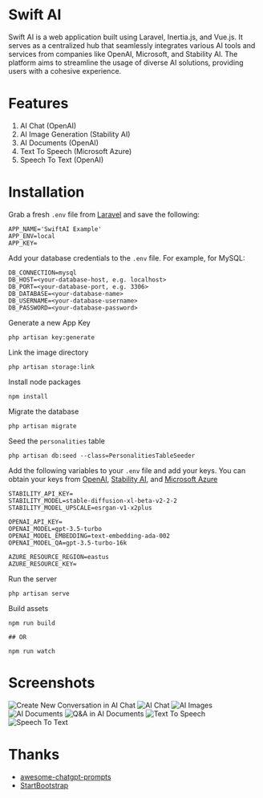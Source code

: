 # Swift AI
Swift AI is a web application built using Laravel, Inertia.js, and Vue.js. It serves as a centralized hub that seamlessly integrates various AI tools and services from companies like OpenAI, Microsoft, and Stability AI. The platform aims to streamline the usage of diverse AI solutions, providing users with a cohesive experience.

 # Features
 1. AI Chat (OpenAI)
 2. AI Image Generation (Stability AI)
 3. AI Documents (OpenAI)
 4. Text To Speech (Microsoft Azure)
 5. Speech To Text (OpenAI)

 # Installation
Grab a fresh `.env` file from [Laravel](https://github.com/laravel/laravel/blob/master/.env.example) and save the following:
``` 
APP_NAME='SwiftAI Example'
APP_ENV=local
APP_KEY=
```
Add your database credentials to the `.env` file. For example, for MySQL:
```
DB_CONNECTION=mysql
DB_HOST=<your-database-host, e.g. localhost>
DB_PORT=<your-database-port, e.g. 3306>
DB_DATABASE=<your-database-name>
DB_USERNAME=<your-database-username>
DB_PASSWORD=<your-database-password>
```
Generate a new App Key
```
php artisan key:generate 
```
Link the image directory
```
php artisan storage:link
```
Install node packages
```
npm install
```
Migrate the database
```
php artisan migrate
```
Seed the `personalities` table
```
php artisan db:seed --class=PersonalitiesTableSeeder
```
Add the following variables to your `.env` file and add your keys. You can obtain your keys from [OpenAI](https://platform.openai.com/account/api-keys), [Stability AI](https://beta.dreamstudio.ai/account), and [Microsoft Azure](https://portal.azure.com)
```
STABILITY_API_KEY=
STABILITY_MODEL=stable-diffusion-xl-beta-v2-2-2
STABILITY_MODEL_UPSCALE=esrgan-v1-x2plus

OPENAI_API_KEY=
OPENAI_MODEL=gpt-3.5-turbo
OPENAI_MODEL_EMBEDDING=text-embedding-ada-002
OPENAI_MODEL_QA=gpt-3.5-turbo-16k

AZURE_RESOURCE_REGION=eastus
AZURE_RESOURCE_KEY=
```
Run the server
```
php artisan serve
```
Build assets
```
npm run build

## OR

npm run watch
```

# Screenshots
![Create New Conversation in AI Chat](https://i.imgur.com/Gshd2Ii.png)
![AI Chat](https://i.imgur.com/NMpUcrI.png)
![AI Images](https://i.imgur.com/D27vnEs.png)
![AI Documents](https://i.imgur.com/dB8APxa.png)
![Q&A in AI Documents](https://i.imgur.com/CKiSCoK.png)
![Text To Speech](https://i.imgur.com/mYx497Q.png)
![Speech To Text](https://i.imgur.com/vyfm8Hc.png)

# Thanks
- [awesome-chatgpt-prompts](https://github.com/f/awesome-chatgpt-prompts)
- [StartBootstrap](https://github.com/StartBootstrap/startbootstrap-sb-admin)

